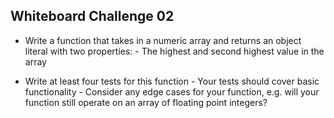 ## Whiteboard Challenge 02

* Write a function that takes in a numeric array and returns an object literal with two properties: - The highest and second highest value in the array

* Write at least four tests for this function - Your tests should cover basic functionality - Consider any edge cases for your function, e.g. will your function still operate on an array of floating point integers?
